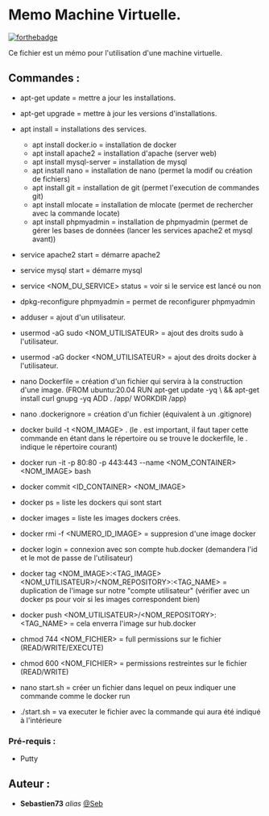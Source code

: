 # Memo Machine Virtuelle.

[![forthebadge](https://forthebadge.com/images/badges/built-with-love.svg)](http://forthebadge.com) 

Ce fichier est un mémo pour l'utilisation d'une machine virtuelle.

## Commandes :

- apt-get update = mettre a jour les installations.
- apt-get upgrade = mettre à jour les versions d'installations.

- apt install = installations des services.
    - apt install docker.io = installation de docker
    - apt install apache2 = installation d'apache (server web)
    - apt install mysql-server = installation de mysql
    - apt install nano = installation de nano (permet la modif ou création de fichiers)
    - apt install git = installation de git (permet l'execution de commandes git)
    - apt install mlocate = installation de mlocate (permet de rechercher avec la commande locate)
    - apt install phpmyadmin = installation de phpmyadmin (permet de gérer les bases de données (lancer les services apache2 et mysql avant))

- service apache2 start = démarre apache2
- service mysql start = démarre mysql
- service <NOM_DU_SERVICE> status = voir si le service est lancé ou non
- dpkg-reconfigure phpmyadmin = permet de reconfigurer phpmyadmin

- adduser = ajout d'un utilisateur.
- usermod -aG sudo <NOM_UTILISATEUR> = ajout des droits sudo à l'utilisateur.
- usermod -aG docker <NOM_UTILISATEUR> = ajout des droits docker à l'utilisateur.

- nano Dockerfile = création d'un fichier qui servira à la construction d'une image. (FROM ubuntu:20.04 RUN apt-get update -yq \ && apt-get install curl gnupg -yq ADD . /app/ WORKDIR /app)
- nano .dockerignore = création d'un fichier (équivalent à un .gitignore)
- docker build -t <NOM_IMAGE> . (le . est important, il faut taper cette commande en étant dans le répertoire ou se trouve le dockerfile, le . indique le répertoire courant)
- docker run -it -p 80:80 -p 443:443 --name <NOM_CONTAINER> <NOM_IMAGE> bash
- docker commit <ID_CONTAINER> <NOM_IMAGE>
- docker ps = liste les dockers qui sont start
- docker images = liste les images dockers crées.
- docker rmi -f <NUMERO_ID_IMAGE> = suppresion d'une image docker
- docker login = connexion avec son compte hub.docker (demandera l'id et le mot de passe de l'utilisateur)
- docker tag <NOM_IMAGE>:<TAG_IMAGE> <NOM_UTILISATEUR>/<NOM_REPOSITORY>:<TAG_NAME> = duplication de l'image sur notre "compte utilisateur" (vérifier avec un docker ps pour voir si les images correspondent bien)
- docker push <NOM_UTILISATEUR>/<NOM_REPOSITORY>:<TAG_NAME> = cela enverra l'image sur hub.docker

- chmod 744 <NOM_FICHIER> = full permissions sur le fichier (READ/WRITE/EXECUTE)
- chmod 600 <NOM_FICHIER> = permissions restreintes sur le fichier (READ/WRITE)

- nano start.sh = créer un fichier dans lequel on peux indiquer une commande comme le docker run
- ./start.sh = va executer le fichier avec la commande qui aura été indiqué à l'intérieure



### Pré-requis :

- Putty

## Auteur :

* **Sebastien73** _alias_ [@Seb](https://github.com/Sebastien73)